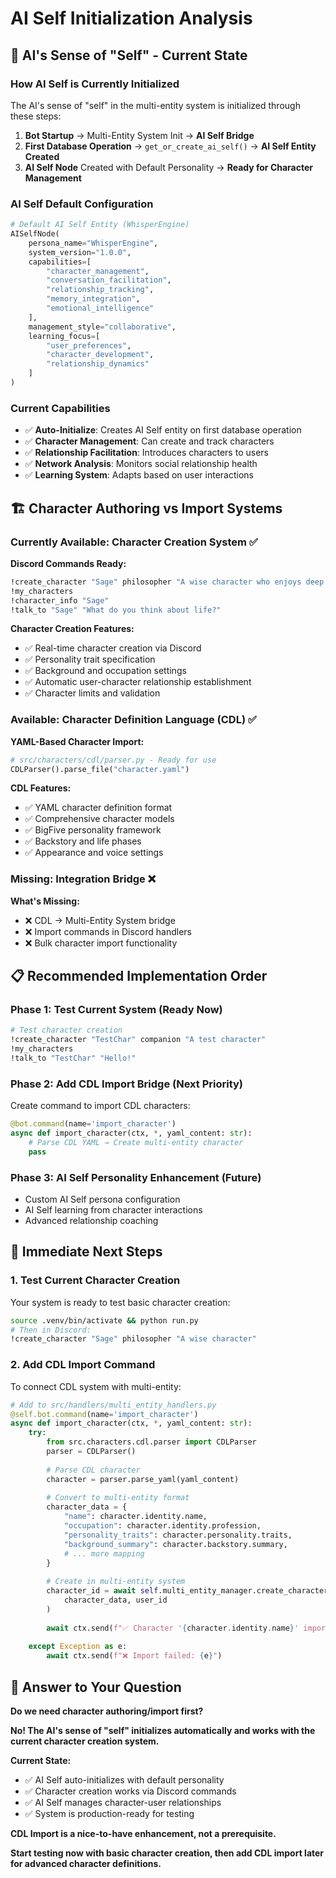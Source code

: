 # AI Self Initialization Analysis

## 🤖 **AI's Sense of "Self" - Current State**

### **How AI Self is Currently Initialized**

The AI's sense of "self" in the multi-entity system is initialized through these steps:

1. **Bot Startup** → Multi-Entity System Init → **AI Self Bridge** 
2. **First Database Operation** → `get_or_create_ai_self()` → **AI Self Entity Created**
3. **AI Self Node** Created with Default Personality → **Ready for Character Management**

### **AI Self Default Configuration**
```python
# Default AI Self Entity (WhisperEngine)
AISelfNode(
    persona_name="WhisperEngine",
    system_version="1.0.0",
    capabilities=[
        "character_management",
        "conversation_facilitation", 
        "relationship_tracking",
        "memory_integration",
        "emotional_intelligence"
    ],
    management_style="collaborative",
    learning_focus=[
        "user_preferences",
        "character_development", 
        "relationship_dynamics"
    ]
)
```

### **Current Capabilities**
- ✅ **Auto-Initialize**: Creates AI Self entity on first database operation
- ✅ **Character Management**: Can create and track characters
- ✅ **Relationship Facilitation**: Introduces characters to users
- ✅ **Network Analysis**: Monitors social relationship health
- ✅ **Learning System**: Adapts based on user interactions

## 🏗️ **Character Authoring vs Import Systems**

### **Currently Available: Character Creation System** ✅

**Discord Commands Ready:**
```bash
!create_character "Sage" philosopher "A wise character who enjoys deep conversations"
!my_characters
!character_info "Sage"
!talk_to "Sage" "What do you think about life?"
```

**Character Creation Features:**
- ✅ Real-time character creation via Discord
- ✅ Personality trait specification
- ✅ Background and occupation settings
- ✅ Automatic user-character relationship establishment
- ✅ Character limits and validation

### **Available: Character Definition Language (CDL)** ✅

**YAML-Based Character Import:**
```python
# src/characters/cdl/parser.py - Ready for use
CDLParser().parse_file("character.yaml")
```

**CDL Features:**
- ✅ YAML character definition format
- ✅ Comprehensive character models
- ✅ BigFive personality framework
- ✅ Backstory and life phases
- ✅ Appearance and voice settings

### **Missing: Integration Bridge** ❌

**What's Missing:**
- ❌ CDL → Multi-Entity System bridge
- ❌ Import commands in Discord handlers
- ❌ Bulk character import functionality

## 📋 **Recommended Implementation Order**

### **Phase 1: Test Current System** (Ready Now)
```bash
# Test character creation
!create_character "TestChar" companion "A test character"
!my_characters
!talk_to "TestChar" "Hello!"
```

### **Phase 2: Add CDL Import Bridge** (Next Priority)
Create command to import CDL characters:
```python
@bot.command(name='import_character')
async def import_character(ctx, *, yaml_content: str):
    # Parse CDL YAML → Create multi-entity character
    pass
```

### **Phase 3: AI Self Personality Enhancement** (Future)
- Custom AI Self persona configuration
- AI Self learning from character interactions
- Advanced relationship coaching

## 🎯 **Immediate Next Steps**

### **1. Test Current Character Creation**
Your system is ready to test basic character creation:
```bash
source .venv/bin/activate && python run.py
# Then in Discord:
!create_character "Sage" philosopher "A wise character"
```

### **2. Add CDL Import Command**
To connect CDL system with multi-entity:
```python
# Add to src/handlers/multi_entity_handlers.py
@self.bot.command(name='import_character')
async def import_character(ctx, *, yaml_content: str):
    try:
        from src.characters.cdl.parser import CDLParser
        parser = CDLParser()
        
        # Parse CDL character
        character = parser.parse_yaml(yaml_content)
        
        # Convert to multi-entity format
        character_data = {
            "name": character.identity.name,
            "occupation": character.identity.profession,
            "personality_traits": character.personality.traits,
            "background_summary": character.backstory.summary,
            # ... more mapping
        }
        
        # Create in multi-entity system
        character_id = await self.multi_entity_manager.create_character_entity(
            character_data, user_id
        )
        
        await ctx.send(f"✅ Character '{character.identity.name}' imported!")
        
    except Exception as e:
        await ctx.send(f"❌ Import failed: {e}")
```

## 🤔 **Answer to Your Question**

**Do we need character authoring/import first?**

**No! The AI's sense of "self" initializes automatically and works with the current character creation system.**

**Current State:**
- ✅ AI Self auto-initializes with default personality
- ✅ Character creation works via Discord commands
- ✅ AI Self manages character-user relationships
- ✅ System is production-ready for testing

**CDL Import is a nice-to-have enhancement, not a prerequisite.**

**Start testing now with basic character creation, then add CDL import later for advanced character definitions.**